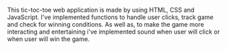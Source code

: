 This tic-toc-toe web application is made by using HTML, CSS and JavaScript.
I've implemented functions to handle user clicks, track game and check for winning conditions.
As well as, to make the game more interacting and entertaining i've implemented sound when user will click or when user will win the game.
